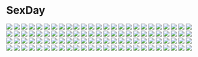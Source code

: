 # SexDay
![](https://konachan.com/image/480534c64b9ea2feea13d6d8d7e37c3d/Konachan.com%20-%20236581%20green_hair%20hug%20karasu-san_%28syh3iua83%29%20navel%20original%20pink_eyes%20robot%20scar%20short_hair%20wink.jpg)
![](https://konachan.com/jpeg/970bacf377fda457caa212655c65c350/Konachan.com%20-%20267455%20alice_soft%20blush%20breast_grab%20breasts%20brown_hair%20evenicle%20game_cg%20long_hair%20navel%20nipples%20nude%20penis%20purple_eyes%20pussy%20sex%20shirt_lift%20uncensored.jpg)
![](https://konachan.com/image/1ec5d7eeaca3d6b97c304c790f43310b/Konachan.com%20-%20137977%20artoria_pendragon_%28all%29%20fate_%28series%29%20fate_stay_night%20miwa_shirow%20saber%20signed%20sword%20watermark%20weapon.jpg)
![](https://konachan.com/jpeg/d62edb1069fd6053022db780579ef0f4/Konachan.com%20-%20182234%202girls%20anthropomorphism%20green_eyes%20hug%20kantai_collection%20oluha%20purple_eyes%20re-class_battleship%20white_hair%20wo-class_aircraft_carrier.jpg)
![](https://konachan.com/image/f7cbee4f2e52475744585e11e3fa7b1d/Konachan.com%20-%20198106%20black_hair%20blue_eyes%20bra%20breasts%20cleavage%20erect_nipples%20long_hair%20munashi_mujou%20rain%20school_uniform%20see_through%20tagme_%28character%29%20underwear%20water%20wet.jpg)
![](https://konachan.com/image/545d5c5eb1897a79b70507a099bebd34/Konachan.com%20-%2020738%20maruto%20reni_milchstrasse%20sakura_taisen%20school_swimsuit%20swimsuit%20wet%20white.jpg)
![](https://konachan.com/image/47b4c7391f6d22cfe4f84917f550c963/Konachan.com%20-%20114653%20doriemon%20hatsune_miku%20kagamine_len%20kaito%20male%20silhouette%20vocaloid.jpg)
![](https://konachan.com/image/30a2df14b050ec5ca5a41affd5747434/Konachan.com%20-%2071273%20all_male%20gokudera_hayato%20hibari_kyouya%20katekyou_hitman_reborn%20male%20rokudou_mukuro%20sasagawa_ryohei%20sawada_tsunayoshi%20yamamoto_takeshi.jpg)
![](https://konachan.com/jpeg/7b26a7276e44a98fbb02658a15ecedbb/Konachan.com%20-%20110422%20black_hair%20brown_hair%20cube%20food%20game_cg%20group%20itou_hinako%20kanekiyo_miwa%20kantoku%20male%20miyazawa_midori%20natsu_no_ame%20night%20segawa_rikako.jpg)
![](https://konachan.com/jpeg/9f2b1f2286e30bfe4d44aaa45432739e/Konachan.com%20-%20242090%20animal%20arami_o_8%20blue_eyes%20blue_hair%20blush%20boots%20bow%20gloves%20hat%20long_hair%20pantyhose%20rabbit%20ribbons%20scarf%20skirt%20twintails%20vocaloid%20wink%20witch_hat.jpg)
![](https://konachan.com/image/a6b03f19756675803359143172df8408/Konachan.com%20-%2084007%20jinno_hikari%20makai_tenshi_jibril%20school_swimsuit%20swimsuit%20twintails.jpg)
![](https://konachan.com/image/4d62cb65c61a3cbf2b54f35f89e8c19d/Konachan.com%20-%2099742%20animal_ears%20aqua_eyes%20brown_hair%20catgirl%20hinata_terrace%20long_hair%20petankoside%20school_uniform%20tail%20yamanaka_fumika.jpg)
![](https://konachan.com/jpeg/8287e2fdffc0e1859b4f652303e68240/Konachan.com%20-%20151177%20cabbit%20game_cg%20kimi_e_okuru_sora_no_hana%20nishizono_kanna%20yukie.jpg)
![](https://konachan.com/image/b75a068e4f58e3c36ce75dfa60b927e5/Konachan.com%20-%209922%20barefoot%20bikini%20green_eyes%20pachira%20pink%20pointed_ears%20red_eyes%20renkin_san-kyuu_magical_pokaan%20shimakaze%20skintight%20swimsuit%20twintails%20uma.jpg)
![](https://konachan.com/image/cf234b860ee2f8577c8606cae6cf4c00/Konachan.com%20-%20210469%20ass%20blonde_hair%20brown_eyes%20cat_smile%20elbow_gloves%20gloves%20headband%20liang_xing%20panties%20rensouhou-chan%20school_uniform%20skirt%20thighhighs%20underwear%20water.jpg)
![](https://konachan.com/image/7ddb4cb1e25e93ed0530bc846b66fe59/Konachan.com%20-%20186436%20bikini%20book%20clouds%20drink%20dualscreen%20green_eyes%20horns%20jakoujika%20loli%20navel%20necklace%20original%20sky%20swim_ring%20swimsuit%20umbrella%20water%20white_hair.jpg)
![](https://konachan.com/image/ea980ef98e5621c1638e2b83a00f619c/Konachan.com%20-%206475%20kiddy_girl-and.jpg)
![](https://konachan.com/jpeg/7c9b4feddfa5a3b94c60378ada01bcda/Konachan.com%20-%20177000%20black_hair%20breasts%20brown_hair%20cleavage%20glasses%20gloves%20long_hair%20ponytail%20purple_hair%20school_uniform%20short_hair%20signed%20skirt%20sword%20thighhighs%20weapon.jpg)
![](https://konachan.com/jpeg/88853b41d3fd2af95d1faa59057f9e7e/Konachan.com%20-%20277377%20bikini%20breast_grab%20censored%20game_cg%20guilty%20ore_no_ue_de_agaku_rokunin_no_togime%20penis%20pussy%20pussy_juice%20sex%20suou_risa%20swimsuit%20tagme_%28artist%29.jpg)
![](https://konachan.com/jpeg/dcc2317b6f8d7c8c863c10fcdf215ace/Konachan.com%20-%20265581%20aliasing%20black_hair%20clouds%20grass%20original%20school_uniform%20short_hair%20skirt%20sky%20tagme_%28artist%29.jpg)
![](https://konachan.com/image/d625487315346178710b582156b2687c/Konachan.com%20-%20253171%20anus%20apron%20ass%20ass_grab%20black_hair%20blush%20breasts%20censored%20green_eyes%20knife%20long_hair%20naked_apron%20original%20pussy%20pussy_juice%20sideboob%20toenketsu.jpg)
![](https://konachan.com/image/104a0bf13637519d8d3643fb51d54db9/Konachan.com%20-%20148433%20black_hair%20black_rock_shooter%20black_rock_shooter_arcana%20green_eyes%20horns%20skull%20taiki_%28luster%29%20takanashi_yomi.jpg)
![](https://konachan.com/image/620a723a22beec94d60843fd279e0018/Konachan.com%20-%20118336%20ass%20macross%20macross_frontier%20sheryl_nome.jpg)
![](https://konachan.com/image/7c5898a6f234afb79ac6c165699ed8a3/Konachan.com%20-%20246758%20aqua_eyes%20ass%20beach%20bikini%20black_hair%20bow%20breasts%20brown_eyes%20brown_hair%20group%20long_hair%20original%20ribbons%20short_hair%20skirt%20swimsuit%20water%20watermark.jpg)
![](https://konachan.com/jpeg/d9c5feadeb651b97c3724abf272a4330/Konachan.com%20-%20217603%20anthropomorphism%20blush%20brown_hair%20gray_hair%20hug%20long_hair%20male%20raruraku%20sans%20short_hair%20skirt%20thighhighs%20undertale%20white%20zettai_ryouiki.jpg)
![](https://konachan.com/image/57afb16f5f034e08081bea56aba8c09a/Konachan.com%20-%20247371%20animal%20animal_ears%20blush%20catgirl%20fang%20fish%20kakao_rantan%20pantyhose%20purple_hair%20red_eyes%20school_uniform%20short_hair%20skirt%20tail%20tama_%28kancolle%29%20wink.jpg)
![](https://konachan.com/image/e3ea0b20240f5c22802dfdba93cb1ba2/Konachan.com%20-%20281481%20blonde_hair%20blue_eyes%20boots%20butterfly%20cage%20chain%20christon-clivef%20collar%20green_eyes%20magic%20male%20shackles%20short_hair%20signed%20white_hair.jpg)
![](https://konachan.com/jpeg/b04d9993f3a59b1e73b0606d7964b6a3/Konachan.com%20-%20293520%20asa_ni_haru%20cropped%20cross%20flat_chest%20headdress%20honkai_impact%20navel%20necklace%20nipples%20nude%20theresa_apocalypse.jpg)
![](https://konachan.com/image/5f40e120910db29bf2ac3f7ea04e35c0/Konachan.com%20-%20181738%20blush%20brown_hair%20daito%20original%20scarf%20train.jpg)
![](https://konachan.com/image/11f5b6acbb979ddb7920fefb54f5a812/Konachan.com%20-%2050682%20alice_parade%20chibi%20hitorimeno_alice%20itou_noiji%20shirousagi_silk%20unisonshift.jpg)
![](https://konachan.com/image/829a51e979d5e98d7202d0e65659a599/Konachan.com%20-%20287301%20anthropomorphism%20ass%20bed%20blonde_hair%20blush%20green_eyes%20kantai_collection%20long_hair%20no_bra%20panties%20shirt_lift%20thighhighs%20twintails%20underwear.jpg)
![](https://konachan.com/image/316ff1f0cb583e938543a013239755f5/Konachan.com%20-%2069129%20dress%20hat%20pink%20purple_hair%20red_eyes%20remilia_scarlet%20socks%20touhou%20vampire%20wings.jpg)
![](https://konachan.com/jpeg/458febbd7b66a4eac6df6c2df7a3d1b5/Konachan.com%20-%2014974%20flcl%20motorcycle%20nobody%20tagme_%28artist%29.jpg)
![](https://konachan.com/image/590b30f20fb3b0392ee71a932af5ba9f/Konachan.com%20-%2016175%20touhou%20yagokoro_eirin.jpg)
![](https://konachan.com/image/d2d1bcf4146e65c55a72dcf1d8f59430/Konachan.com%20-%2036341%20tagme.jpg)
![](https://konachan.com/jpeg/cf2772b70b313a4dfe08a43e88f76e54/Konachan.com%20-%20219407%20bed%20breasts%20condom%20ether_core%20nipples%20original%20pussy%20uncensored.jpg)
![](https://konachan.com/jpeg/4c135710623422f64e13d9a95a3b2472/Konachan.com%20-%20152375%202girls%20animal%20blue_hair%20blush%20bra%20breasts%20bubbles%20cake%20christmas%20cleavage%20food%20hat%20original%20panties%20reindeer%20ribbons%20santa_hat%20underwear%20yuugen.jpg)
![](https://konachan.com/image/7b0492415276986e79f1e2615ca17f51/Konachan.com%20-%20265443%20black_hair%20brown_eyes%20building%20city%20clouds%20original%20rooftop%20scenic%20school_uniform%20short_hair%20skirt%20sky%20sunset%20yasukura_%28shibu11%29.jpg)
![](https://konachan.com/image/a62950b30eee5610624765003ef95438/Konachan.com%20-%20164738%202girls%20breasts%20cunnilingus%20game_cg%20ino%20izayoi_no_hanayome%20kiryuu_iyori%20nipples%20nude%20pussy%20pussy_juice%20tsuge_ayami%20uncensored%20yuri.jpg)
![](https://konachan.com/jpeg/c5e3973e0f2ed9d80fcef78b0d33d35e/Konachan.com%20-%20250164%20blue_eyes%20blush%20bow%20close%20dtvisu%20gray_hair%20headband%20katana%20konpaku_youmu%20myon%20rain%20short_hair%20sword%20tears%20touhou%20water%20weapon%20wet.jpg)
![](https://konachan.com/image/232f0693add647379830c7e31316de9b/Konachan.com%20-%20137375%20angel%20breast_hold%20original%20pink_hair%20thighhighs%20twintails%20wings%20yanagi_yuu.jpg)
![](https://konachan.com/jpeg/1b04a51f4ab8e5878ab4d9a45c34bf09/Konachan.com%20-%20205378%20akira_%28ying%29%20anthropomorphism%20aqua_eyes%20black_hair%20breasts%20cleavage%20ka-class_submarine%20kantai_collection%20long_hair%20so-class_submarine.jpg)
![](https://konachan.com/jpeg/8d60827f7eeb29b0778f29cd0b0dcf91/Konachan.com%20-%2041337%20amamiya_yuuko%20blush%20ef%20ef_a_fairy_tale_of_the_two%20eyepatch%20hayama_mizuki%20school_uniform%20shindou_chihiro%20sky.jpg)
![](https://konachan.com/jpeg/2a234c270b50c3f63d84e9fae31f26be/Konachan.com%20-%20259289%20andou_misaki%20ass%20bow%20brown_hair%20chrono_clock%20game_cg%20instrument%20koku%20long_hair%20purple_software%20school_uniform%20skirt%20thighhighs%20twintails%20violin.jpg)
![](https://konachan.com/image/5dd4196648cd97361e136617dbabad0c/Konachan.com%20-%20181384%20black_hair%20blonde_hair%20breasts%20censored%20gun%20nipples%20original%20school_uniform%20socks%20stockings%20tagme_%28artist%29%20tentacles%20weapon.jpg)
![](https://konachan.com/jpeg/d2b34e960ed00754c236b144316fc304/Konachan.com%20-%20170215%20black_hair%20blush%20close%20eufonie%20game_cg%20kamishiro_touko%20koiken_otome%20long_hair%20purple_eyes%20school_uniform%20skirt%20tateha%20thighhighs.jpg)
![](https://konachan.com/jpeg/a60249e2f6bbe60d18ef759f0b1f0b73/Konachan.com%20-%20247180%20bow%20brown_eyes%20brown_hair%20cape%20goggles%20hat%20lanzi%20original%20paper%20short_hair%20white.jpg)
![](https://konachan.com/image/62315162f9f1bc12fbdf8d2984181241/Konachan.com%20-%2041661%20blue_hair%20dressing%20green_eyes%20hat%20index%20long_hair%20pajamas%20panties%20to_aru_majutsu_no_index%20underwear.jpg)
![](https://konachan.com/jpeg/b0991706c46e7a4acba59d246837788c/Konachan.com%20-%20267742%20blush%20breasts%20brown_hair%20dress%20long_hair%20maid%20nipples%20open_shirt%20original%20panties%20purple_eyes%20skirt_lift%20spread_legs%20thighhighs%20underwear.jpg)
![](https://konachan.com/image/a04ff4bbf6a7f474ab12153b6c6209fc/Konachan.com%20-%2011941%20final_fantasy%20final_fantasy_tactics_a2%20viera.jpg)
![](https://konachan.com/image/dcf2eb6f3b52daeefd0050f1e8da12d1/Konachan.com%20-%20162955%20black_hair%20blonde_hair%20green_eyes%20red_eyes.jpg)
![](https://konachan.com/jpeg/c6d8633ebf6dc1cee1ecf3d50749b5af/Konachan.com%20-%20260811%20blonde_hair%20blush%20butterfly%20flat_chest%20flowers%20long_hair%20original%20red_eyes%20rose%20tagme_%28artist%29.jpg)
![](https://konachan.com/image/5a32fb58565cbf88695dd36eafe1e94f/Konachan.com%20-%20184063%202girls%20ass%20black_hair%20blue_eyes%20breasts%20catgirl%20jjune%20kneehighs%20long_hair%20nipples%20no_bra%20nopan%20open_shirt%20original%20skirt%20tail%20thighhighs%20tie%20yuri.jpg)
![](https://konachan.com/image/936f7e6b70157ebc0a38677d1c1de113/Konachan.com%20-%2031811%20blonde_hair%20blush%20censored%20favorite%20fellatio%20game_cg%20happy_margaret%21%20kokonoka%20minahase_karin%20penis%20pussy%20pussy_juice%20spread_legs%20spread_pussy.jpg)
![](https://konachan.com/image/fdfc23159bd52bddac91da4f04baebbd/Konachan.com%20-%20292727%20amada_%2812785891%29%20animal%20blonde_hair%20dress%20fish%20hat%20original%20swim_ring.jpg)
![](https://konachan.com/image/53c8896d151bfc4fbe21ff43efef9c14/Konachan.com%20-%2031596%20blue_eyes%20blush%20breasts%20censored%20cum%20favorite%20fellatio%20game_cg%20gray_hair%20happy_margaret%21%20kokonoka%20nipples%20penis%20rindou_saki%20wet.jpg)
![](https://konachan.com/jpeg/170edbede05f373272e5b18468e6eef9/Konachan.com%20-%20181710%202girls%20black_hair%20brown_hair%20flowers_%28game%29%20game_cg%20innocent_grey%20kousaka_mayuri%20shirahane_suou%20shoujo_ai%20sugina_miki.jpg)
![](https://konachan.com/image/8e93e97f2b71a200e5533ffd6afc00c0/Konachan.com%20-%20141766%20bohammed%20brown_hair%20gloves%20gray%20jpeg_artifacts%20katana%20long_hair%20original%20purple_eyes%20school_uniform%20sword%20weapon.jpg)
![](https://konachan.com/image/607dd8b4d505b5ee9a64244ed0256242/Konachan.com%20-%2042187%20sister_princess.jpg)
![](https://konachan.com/image/f7a4005d15554ae8791c0c5c1e563b7d/Konachan.com%20-%20205743%20aqua_eyes%20barefoot%20beach%20bikini%20bow%20cat_smile%20choker%20food%20fruit%20garter%20headband%20leaves%20long_hair%20ribbons%20summer%20swimsuit%20umbrella%20water%20wings.jpg)
![](https://konachan.com/jpeg/2d8dc28afae0aea418019eda4b6c987b/Konachan.com%20-%20307086%20black_hair%20close%20fang%20horns%20houjuu_nue%20kijin_seija%20red_eyes%20safutsuguon%20short_hair%20touhou%20wings%20wristwear.jpg)
![](https://konachan.com/image/5842fe4149d84c06755a21d6ee0e816e/Konachan.com%20-%20219454%20flowers%20gun%20headphones%20mizuki_ame%20orange_hair%20original%20petals%20purple_eyes%20short_hair%20twintails%20weapon.jpg)
![](https://konachan.com/image/254e5448a0f06793b4648087a392319e/Konachan.com%20-%2041084%20brown_eyes%20ribbons%20school_uniform%20short_hair%20suzumiya_haruhi%20suzumiya_haruhi_no_yuutsu.jpg)
![](https://konachan.com/jpeg/e6a15246cda1775e642d69eda5ac208b/Konachan.com%20-%20198992%20asa_project%20blue_hair%20blush%20game_cg%20hitotsu_tobashi_ren%27ai%20long_hair%20pantyhose%20red_eyes%20school_uniform%20skirt%20sonohara_aori%20tagme_%28artist%29%20twintails.jpg)
![](https://konachan.com/jpeg/4b18c92050f854e6b8d7e18e5dff09e8/Konachan.com%20-%20259211%20aqua_eyes%20azur_lane%20black_hair%20breasts%20eyepatch%20glasses%20gloves%20group%20hat%20long_hair%20pantyhose%20purple_eyes%20skirt%20tetsubuta%20thighhighs%20waifu2x%20white_hair.jpg)
![](https://konachan.com/image/650ce0f072f4b5576f12852b410b864f/Konachan.com%20-%20211926%20breasts%20dildo%20doyora%20gray%20headphones%20nipples%20nitroplus%20nude%20pink_eyes%20pink_hair%20pussy%20pussy_juice%20sonico%20super_sonico%20thighhighs%20topless%20uncensored.jpg)
![](https://konachan.com/image/f0e0d853f852b52509d88c88477c0f6c/Konachan.com%20-%2094789%20couch%20group%20gumi%20hatsune_miku%20kagamine_len%20kagamine_rin%20kaito%20kamui_gakupo%20katari_biumi%20lily_%28vocaloid%29%20male%20megurine_luka%20meiko%20vocaloid.jpg)
![](https://konachan.com/image/c1820bd50c33f2aed12204b4586b2eac/Konachan.com%20-%20191699%20anthropomorphism%20collar%20destroyer_hime%20gloves%20gun%20kantai_collection%20kouji_%28astral_reverie%29%20long_hair%20purple_eyes%20water%20weapon%20white_hair.jpg)
![](https://konachan.com/jpeg/f97a0dd12677dff1e8243a7d30e4504d/Konachan.com%20-%20223267%202girls%20ass%20blue_eyes%20blush%20bra%20braids%20game_cg%20hoodie%20long_hair%20navel%20orange_hair%20panties%20sideboob%20thighhighs%20twins%20underwear%20wanaca%20winged_cloud%20yuri.jpg)
![](https://konachan.com/image/f46e36f82e0f87aac84f486b93764147/Konachan.com%20-%20211298%20amago%20bottle_miku%20bow%20hatsune_miku%20ribbons%20school_uniform%20skirt%20twintails%20vocaloid%20water.jpg)
![](https://konachan.com/image/b67c25e1602eac76ca39529ca5079c22/Konachan.com%20-%20168827%20aqua_eyes%20aqua_hair%20blush%20breasts%20car%20cleavage%20elbow_gloves%20gloves%20hatsune_miku%20headband%20long_hair%20pack_er_5%20thighhighs%20vocaloid%20wet.jpg)
![](https://konachan.com/image/1f246f24651518f3f3ccb1f6ad4950b2/Konachan.com%20-%20106905%20blazblue%20blonde_hair%20dress%20moon%20nago%20rachel_alucard%20twintails%20umbrella.jpg)
![](https://konachan.com/jpeg/7848a07f7ac0e5a5245eaa09a03080d5/Konachan.com%20-%2060700%20blue_eyes%20blush%20da_capo%20maid%20red_hair%20shirakawa_kotori.jpg)
![](https://konachan.com/image/03af606eb9a4341e29a488edf1df4806/Konachan.com%20-%2040665%20asahina_mikuru%20nagato_yuki%20suzumiya_haruhi%20suzumiya_haruhi_no_yuutsu.jpg)
![](https://konachan.com/image/667c8e2fd772bad4de3ff99c5ace960e/Konachan.com%20-%2050858%20maid.jpg)
![](https://konachan.com/image/15d5163e302b7867d719f0f5ca0ff049/Konachan.com%20-%20244466%20anthropomorphism%20ball%20bikini%20bikini_top%20blonde_hair%20blush%20breasts%20cleavage%20clouds%20drink%20food%20long_hair%20red_eyes%20ribbons%20scarf%20skirt%20sky%20swimsuit.jpg)
![](https://konachan.com/image/731c7c16967065f2f50a044f64b9d926/Konachan.com%20-%2021517%20hakurei_reimu%20japanese_clothes%20miko%20shrine%20touhou.jpg)
![](https://konachan.com/jpeg/02e15af989190c0bbce5cee7ae3e96b3/Konachan.com%20-%2088929%202girls%20panty_%26_stocking_with_garterbelt%20panty_%28character%29%20stocking_%28character%29%20vector.jpg)
![](https://konachan.com/jpeg/18be815a566b1d7c5e2844e8de55c3e2/Konachan.com%20-%20235579%20aki99%20aqua_eyes%20aqua_hair%20ass%20censored%20dress%20nopan%20onepunch_man%20pussy%20short_hair%20tatsumaki_%28onepunch_man%29.jpg)
![](https://konachan.com/jpeg/0a955040c5369202f96e45d4699bca13/Konachan.com%20-%20122575%20breasts%20cleavage%20cygnus%20drink%20game_cg%20kikouyoku_senki_gin_no_toki_no_corona%20male%20murial%20odagiri_touka%20sword%20weapon.jpg)
![](https://konachan.com/image/2d2ce11a2589b972e5313e97b6efcdcd/Konachan.com%20-%20175331%202girls%20barefoot%20bed%20black_hair%20blue_eyes%20bra%20brown_hair%20long_hair%20nyantype%20panties%20ribbons%20scan%20shoujo_ai%20underwear%20white_album%20yellow_eyes.jpg)
![](https://konachan.com/jpeg/2cba4e9136bb8a5014da5ae438461632/Konachan.com%20-%20124729%20bed%20game_cg%20gray_hair%20maikaze_no_melt%20pajamas%20pointed_ears%20red_eyes%20suzu_%28suzukaze_no_melt%29%20tenmaso%20whirlpool.jpg)
![](https://konachan.com/image/e1392a2803b877ed5041a1f3ad5d73f6/Konachan.com%20-%20170339%20blue_eyes%20blue_hair%20bow%20breasts%20headband%20madobe_nanami%20microsoft%20nenashi_akira%20nipples%20no_bra%20open_shirt%20os-tan%20short_hair%20skirt%20windows.jpg)
![](https://konachan.com/jpeg/c7f70e458c9cd2b9eed3f1356b2bcb8f/Konachan.com%20-%20167324%20animal%20bird%20blush%20book%20braids%20daikou_wakako%20game_cg%20green_eyes%20headband%20kneehighs%20long_hair%20natsume_eri%20purple_hair%20school_uniform%20skirt%20teddy_bear.jpg)
![](https://konachan.com/image/1def37e84adbcaa2a6bc5c8e339ad350/Konachan.com%20-%2069954%203d%20black_eyes%20bodysuit%20brown_hair%20clouds%20glasses%20makinami_mari_illustrious%20neon_genesis_evangelion%20short_hair%20skintight.jpg)
![](https://konachan.com/image/dd4050bc27d424946b7a5c07ba0c5c23/Konachan.com%20-%2037066%20air%20izumi_rei%20school_uniform.jpg)
![](https://konachan.com/jpeg/9ae0a90c3353914f1f0fa64bfd3509da/Konachan.com%20-%20196283%20black_hair%20blush%20bow%20braids%20brown_hair%20dress%20long_hair%20nakada_rumi%20original%20purple_eyes%20ribbons%20skirt%20thighhighs.jpg)
![](https://konachan.com/image/7ffb799b57cd9ef5386a3c56d07b465a/Konachan.com%20-%20185348%20ame_no_uta%20blonde_hair%20blue_eyes%20braids%20clouds%20feathers%20ia%20vocaloid.jpg)
![](https://konachan.com/image/222dde7a05e5eb386aeed7c4a6a2d11f/Konachan.com%20-%20199230%20black_hair%20black_rock_shooter%20blue_eyes%20kuroi_mato%20kyod%2B%20long_hair%20signed%20sword%20weapon.jpg)
![](https://konachan.com/jpeg/d1956010c54c2dd023fddfb8509b212b/Konachan.com%20-%20258050%20blush%20breast_hold%20breasts%20censored%20cum%20demon%20game_cg%20horns%20long_hair%20navel%20nipples%20paizuri%20penis%20pink_hair%20purple_eyes%20sayori%20smile%20succubus.jpg)
![](https://konachan.com/image/24c8f3251b5f0c9fccf477a4411e7a2d/Konachan.com%20-%20261736%20anthropomorphism%20bearn%20long_hair%20onceskylark%20red_hair%20school_uniform%20skirt%20thighhighs%20white%20yellow_eyes%20zhanjian_shaonu.jpg)
![](https://konachan.com/jpeg/61d6d24bed0ef9cd842540d386315b71/Konachan.com%20-%20291220%20black_hair%20blush%20breasts%20censored%20cum%20emily%20game_cg%20long_hair%20marmalade%20nipples%20no_bra%20open_shirt%20panties%20pantyhose%20pussy%20red_eyes%20skirt%20underwear%20wet.jpg)
![](https://konachan.com/image/a555bf6e929c0135996b46229b690439/Konachan.com%20-%2017517%20eruruw%20utawarerumono.jpg)
![](https://konachan.com/image/912bd37b96eeb9766ed7816c71100463/Konachan.com%20-%20104891%20blue_hair%20game_cg%20haotone_tsubasa%20hontani_kanae%20long_hair%20panties%20purple_eyes%20saga_planets%20school_uniform%20striped_panties%20underwear%20wink.jpg)
![](https://konachan.com/jpeg/ce75f33edcc61b5dd0ddfe87123796a9/Konachan.com%20-%20260342%202girls%20front_wing%20game_cg%20gloves%20grass%20gray_hair%20gun%20long_hair%20military%20night%20pink_hair%20purple_eyes%20scarf%20twintails%20watanabe_akio%20weapon.jpg)
![](https://konachan.com/image/b76c10d3aedc123f67886eaa72077c73/Konachan.com%20-%20117816%202girls%20amane_suzuha%20animal%20blue_eyes%20braids%20brown_hair%20dragon%20game_cg%20green_eyes%20huke%20long_hair%20makise_kurisu%20pantyhose%20steins%3Bgate.jpg)
![](https://konachan.com/image/f78e0be3b1a5b7139055b9b054e19d4d/Konachan.com%20-%20250103%20bicolored_eyes%20braids%20bubbles%20glasses%20leaves%20original%20tagme_%28artist%29%20tie%20underwater%20water.jpg)
![](https://konachan.com/image/d70f8a6b38726c0a8be1eb968e318b1b/Konachan.com%20-%20187408%20amato_yuuka%20bra%20glasses%20maken-ki%21%20minerva_martha%20panties%20scan%20takaki_furan%20takeda_hiromitsu%20underwear%20yan_min.jpg)
![](https://konachan.com/image/8cd9debc865e2d879bed7c2443d4e329/Konachan.com%20-%2028491%20censored%20chu_x_chu%20game_cg%20nipples%20nude%20penis%20sex%20unisonshift.jpg)
![](https://konachan.com/image/51946755c51168cbc626528f9ce42698/Konachan.com%20-%2010083%20tagme.jpg)
